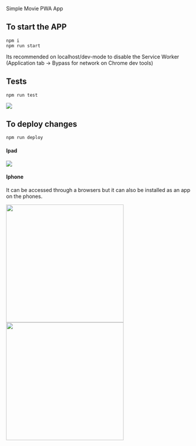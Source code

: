 Simple Movie PWA App

## To start the APP

```
npm i
npm run start
```

Its recommended on localhost/dev-mode to disable the Service Worker (Application tab -> Bypass for network on Chrome dev tools)

## Tests

```
npm run test
```

<img src="https://image.ibb.co/f8q1c5/Screen_Shot_2017_07_30_at_08_46_57.png" />


## To deploy changes

```
npm run deploy
```


#### Ipad

<img src="https://preview.ibb.co/mQLTPk/localhost_8080_i_Pad_1.png" />

#### Iphone

It can be accessed through a browsers but it can also be installed as an app on the phones.

<img width="320" src="https://preview.ibb.co/gLeoPk/Online_Photo_Editor_Pixlr_Editor.png" />

<img width="320" src="https://preview.ibb.co/nuDMc5/IMG_4507.png" />
